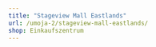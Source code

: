 ```yaml
---
title: "Stageview Mall Eastlands"
url: /umoja-2/stageview-mall-eastlands/
shop: Einkaufszentrum
---
```

